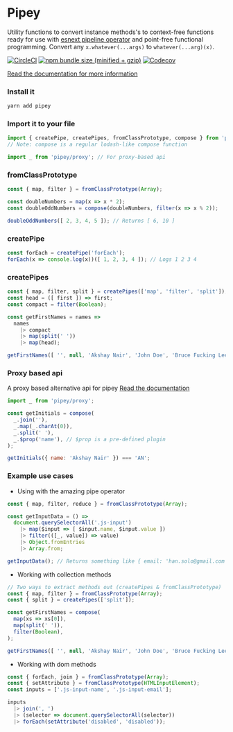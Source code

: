 
# Pipey
Utility functions to convert instance methods's to context-free functions ready for use with [esnext pipeline operator](https://github.com/tc39/proposal-pipeline-operator) and point-free functional programming. Convert any `x.whatever(...args)` to `whatever(...arg)(x)`.

[![CircleCI](https://img.shields.io/circleci/project/github/phenax/pipey/master.svg?style=for-the-badge)](https://circleci.com/gh/phenax/pipey)
[![npm bundle size (minified + gzip)](https://img.shields.io/bundlephobia/minzip/pipey.svg?style=for-the-badge)](https://www.npmjs.com/package/pipey)
[![Codecov](https://img.shields.io/codecov/c/github/phenax/pipey.svg?style=for-the-badge)](https://codecov.io/gh/phenax/pipey)


[Read the documentation for more information](https://github.com/phenax/pipey/tree/master/docs)


### Install it
```bash
yarn add pipey
```

### Import it to your file
```js
import { createPipe, createPipes, fromClassPrototype, compose } from 'pipey';
// Note: compose is a regular lodash-like compose function

import _ from 'pipey/proxy'; // For proxy-based api
```

### fromClassPrototype
```js
const { map, filter } = fromClassPrototype(Array);

const doubleNumbers = map(x => x * 2);
const doubleOddNumbers = compose(doubleNumbers, filter(x => x % 2));

doubleOddNumbers([ 2, 3, 4, 5 ]); // Returns [ 6, 10 ]
```

### createPipe
```js
const forEach = createPipe('forEach');
forEach(x => console.log(x))([ 1, 2, 3, 4 ]); // Logs 1 2 3 4
```

### createPipes
```js
const { map, filter, split } = createPipes(['map', 'filter', 'split']);
const head = ([ first ]) => first;
const compact = filter(Boolean);

const getFirstNames = names =>
  names
    |> compact
    |> map(split(' '))
    |> map(head);

getFirstNames([ '', null, 'Akshay Nair', 'John Doe', 'Bruce Fucking Lee' ]); // Returns ['Akshay', 'John', 'Bruce']
```

### Proxy based api
A proxy based alternative api for pipey
[Read the documentation](https://github.com/phenax/pipey/tree/master/docs/proxy.md)

```js
import _ from 'pipey/proxy';

const getInitials = compose(
  _.join(''),
  _.map(_.charAt(0)),
  _.split(' '),
  _.$prop('name'), // $prop is a pre-defined plugin
);

getInitials({ name: 'Akshay Nair' }) === 'AN';
```

### Example use cases

* Using with the amazing pipe operator
```js
const { map, filter, reduce } = fromClassPrototype(Array);

const getInputData = () =>
  document.querySelectorAll('.js-input')
    |> map($input => [ $input.name, $input.value ])
    |> filter(([_, value]) => value)
    |> Object.fromEntries
    |> Array.from;

getInputData(); // Returns something like { email: 'han.solo@gmail.com', name: 'Han Solo' }
```

* Working with collection methods
```js
// Two ways to extract methods out (createPipes & fromClassPrototype)
const { map, filter } = fromClassPrototype(Array);
const { split } = createPipes(['split']);

const getFirstNames = compose(
  map(xs => xs[0]),
  map(split(' ')),
  filter(Boolean),
);

getFirstNames([ '', null, 'Akshay Nair', 'John Doe', 'Bruce Fucking Lee' ]); // Returns ['Akshay', 'John', 'Bruce']
```


* Working with dom methods
```js
const { forEach, join } = fromClassPrototype(Array);
const { setAttribute } = fromClassPrototype(HTMLInputElement);
const inputs = ['.js-input-name', '.js-input-email'];

inputs
  |> join(', ')
  |> (selector => document.querySelectorAll(selector))
  |> forEach(setAttribute('disabled', 'disabled'));
```
